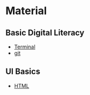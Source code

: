 # Material

## Basic Digital Literacy
- [Terminal](https://github.com/Slack-Attack-10/bash?q=s&type=all&language=&sort=)
- [git](https://github.com/Slack-Attack-10/git)

## UI Basics
- [HTML](https://github.com/Slack-Attack-10/html)
